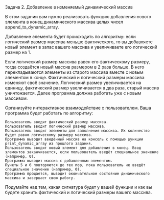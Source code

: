 Задача 2. Добавление в изменяемый динамический массив

В этом задании вам нужно реализовать функцию добавления нового элемента в конец динамического массива целых чисел append_to_dynamic_array.

Добавление элемента будет происходить по алгоритму: если логический размер массива меньше фактического, то вы добавляете новый элемент в запас вашего массива и увеличиваете его логический размер на 1.

Если логический размер массива равен его фактическому размеру, тогда создаётся новый массив размером в 2 раза больше. В него перекладываются элементы из старого массива вместе с новым элементом в конце. Фактический и логический размеры массива изменяют своё значение. Логический размер увеличивается на единицу, фактический размер увеличивается в два раза, старый массив уничтожается. Далее программа должна работать уже с новым массивом.

Организуйте интерактивное взаимодействие с пользователем. Ваша программа будет работать по алгоритму:

    Пользователь вводит фактический размер массива.
    Пользователь вводит логический размер массива.
    Пользователь вводит элементы для заполнения массива. Их количество будет равно логическому размеру массива.
    Программа выводит введённый массив на консоль с помощью функции print_dynamic_array из прошлого задания.
    Пользователь вводит новый элемент для добавления в конец. Ввод элементов заканчивается, если пользователь введёт специальное значение (например, 0).
    Программа выводит массив с добавленным элементом.
    Пункты 5 и 6 повторяются до тех пор, пока пользователь не введёт специальное значение (например, 0).
    Программа прощается, выводит окончательное состояние динамического массива и завершает свою работу.

Подумайте над тем, какая сигнатура будет у вашей функции и как вы будете хранить фактический и логический размеры вашего массива.
